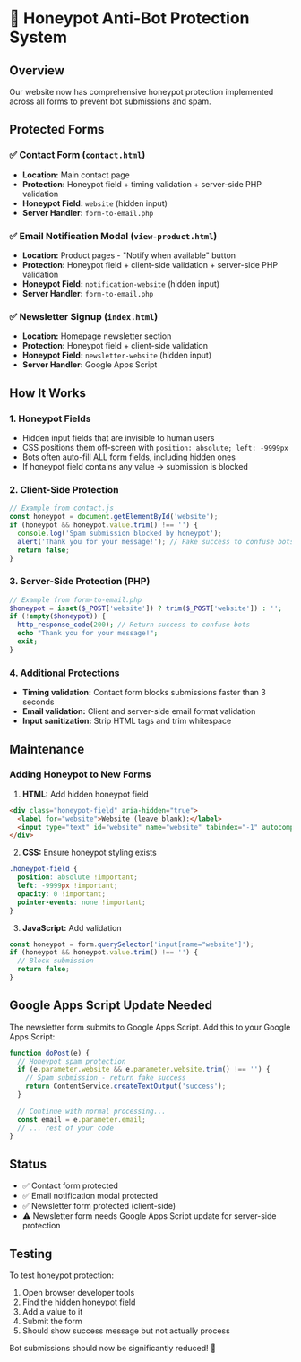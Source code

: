 # 🍯 Honeypot Anti-Bot Protection System

## Overview
Our website now has comprehensive honeypot protection implemented across all forms to prevent bot submissions and spam.

## Protected Forms

### ✅ **Contact Form** (`contact.html`)
- **Location:** Main contact page
- **Protection:** Honeypot field + timing validation + server-side PHP validation
- **Honeypot Field:** `website` (hidden input)
- **Server Handler:** `form-to-email.php`

### ✅ **Email Notification Modal** (`view-product.html`)  
- **Location:** Product pages - "Notify when available" button
- **Protection:** Honeypot field + client-side validation + server-side PHP validation
- **Honeypot Field:** `notification-website` (hidden input)
- **Server Handler:** `form-to-email.php`

### ✅ **Newsletter Signup** (`index.html`)
- **Location:** Homepage newsletter section
- **Protection:** Honeypot field + client-side validation
- **Honeypot Field:** `newsletter-website` (hidden input)
- **Server Handler:** Google Apps Script

## How It Works

### 1. **Honeypot Fields**
- Hidden input fields that are invisible to human users
- CSS positions them off-screen with `position: absolute; left: -9999px`
- Bots often auto-fill ALL form fields, including hidden ones
- If honeypot field contains any value → submission is blocked

### 2. **Client-Side Protection**
```javascript
// Example from contact.js
const honeypot = document.getElementById('website');
if (honeypot && honeypot.value.trim() !== '') {
  console.log('Spam submission blocked by honeypot');
  alert('Thank you for your message!'); // Fake success to confuse bots
  return false;
}
```

### 3. **Server-Side Protection (PHP)**
```php
// Example from form-to-email.php
$honeypot = isset($_POST['website']) ? trim($_POST['website']) : '';
if (!empty($honeypot)) {
  http_response_code(200); // Return success to confuse bots
  echo "Thank you for your message!";
  exit;
}
```

### 4. **Additional Protections**
- **Timing validation:** Contact form blocks submissions faster than 3 seconds
- **Email validation:** Client and server-side email format validation
- **Input sanitization:** Strip HTML tags and trim whitespace

## Maintenance

### Adding Honeypot to New Forms
1. **HTML:** Add hidden honeypot field
```html
<div class="honeypot-field" aria-hidden="true">
  <label for="website">Website (leave blank):</label>
  <input type="text" id="website" name="website" tabindex="-1" autocomplete="off" />
</div>
```

2. **CSS:** Ensure honeypot styling exists
```css
.honeypot-field {
  position: absolute !important;
  left: -9999px !important;
  opacity: 0 !important;
  pointer-events: none !important;
}
```

3. **JavaScript:** Add validation
```javascript
const honeypot = form.querySelector('input[name="website"]');
if (honeypot && honeypot.value.trim() !== '') {
  // Block submission
  return false;
}
```

## Google Apps Script Update Needed

The newsletter form submits to Google Apps Script. Add this to your Google Apps Script:

```javascript
function doPost(e) {
  // Honeypot spam protection
  if (e.parameter.website && e.parameter.website.trim() !== '') {
    // Spam submission - return fake success
    return ContentService.createTextOutput('success');
  }
  
  // Continue with normal processing...
  const email = e.parameter.email;
  // ... rest of your code
}
```

## Status
- ✅ Contact form protected
- ✅ Email notification modal protected  
- ✅ Newsletter form protected (client-side)
- ⚠️ Newsletter form needs Google Apps Script update for server-side protection

## Testing
To test honeypot protection:
1. Open browser developer tools
2. Find the hidden honeypot field
3. Add a value to it
4. Submit the form
5. Should show success message but not actually process

Bot submissions should now be significantly reduced! 🎯

